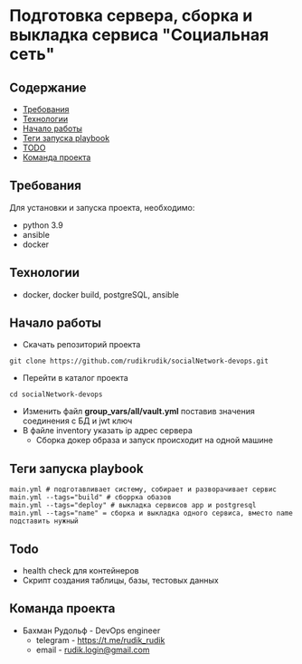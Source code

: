 
# Подготовка сервера, сборка и выкладка сервиса "Социальная сеть"


## Содержание
- [Требования](#requirements)
- [Технологии](#technologies)
- [Начало работы](#start)
- [Теги запуска playbook](#tag_methods)
- [TODO](#todo)
- [Команда проекта](#command)


## <a id="requirements">Требования</a>
Для установки и запуска проекта, необходимо:
- python 3.9
- ansible
- docker

## <a id="technologies">Технологии</a>
- docker, docker build, postgreSQL, ansible

## <a id="start">Начало работы</a>

- Скачать репозиторий проекта
```
git clone https://github.com/rudikrudik/socialNetwork-devops.git
```
- Перейти в каталог проекта
```
cd socialNetwork-devops
```
- Изменить файл <b>group_vars/all/vault.yml</b> поставив значения соединения с БД и jwt ключ
- В файле inventory указать ip адрес сервера
  - Сборка докер образа и запуск происходит на одной машине 

## <a id="tag_methods">Теги запуска playbook</a>
```
main.yml # подготавливает систему, собирает и разворачивает сервис
main.yml --tags="build" # сборрка обазов 
main.yml --tags="deploy" # выкладка сервисов app и postgresql
main.yml --tags="name" = сборка и выкладка одного сервиса, вместо name подставить нужный 
```

## <a id="todo">Todo</a>
- health check для контейнеров
- Скрипт создания таблицы, базы, тестовых данных

## <a id="command">Команда проекта</a>
- Бахман Рудольф - DevOps engineer
  - telegram - https://t.me/rudik_rudik
  - email - rudik.login@gmail.com




